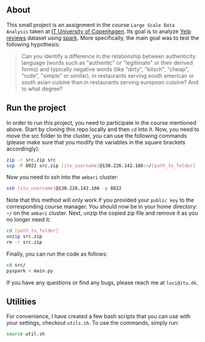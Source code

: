 ## About 
This small project is an assignment in the course `Large Scale Data Analysis`
taken at [IT University of Copenhagen](https://www.itu.dk/). Its goal is to
analyze [Yelp reviews](https://www.yelp.com/dataset/documentation/main) dataset using [spark](https://spark.apache.org/).
More specifically, the main goal was to test the following hypothesis:

> Can you identify a difference in the relationship between authenticity language (words
such as "authentic" or "legitimate" or their derived forms) and typically negative words
(like "dirty", "kitsch", "cheap", "rude", "simple" or similar), in restaurants serving south
american or south asian cuisine than in restaurants serving european cuisine? And to
what degree?

## Run the project
In order to run this project, you need to participate in the course mentioned above.
Start by cloning this repo locally and then `cd` into it. Now, you need to move the src
folder to the cluster, you can use the following commands 
(please make sure that you modify the variables in the square brackets accordingly):

```bash
zip -r src.zip src
scp -P 8022 src.zip [itu_username]@130.226.142.166:~/[path_to_folder]
```

Now you need to ssh into the `ambari` cluster:

```bash
ssh [itu_username]@130.226.142.166 -p 8022
```

Note that this method will only work if you provided your `public key` to the corresponding course manager. You should now be in your home directory: `~/` on the `ambari` cluster. Next, unzip the copied zip file and remove it as you no longer need it:

```bash
cd [path_to_folder]
unzip src.zip
rm -r src.zip
```

Finally, you can run the code as follows:

```bash
cd src/
pyspark < main.py
```

If you have any questions or find any bugs, please reach me at `luci@itu.dk`.

## Utilities
For convenience, I have created a few bash scripts that you can use with your
settings, checkout `utils.sh`. To use the commands, simply run:

```bash
source util.sh
```
